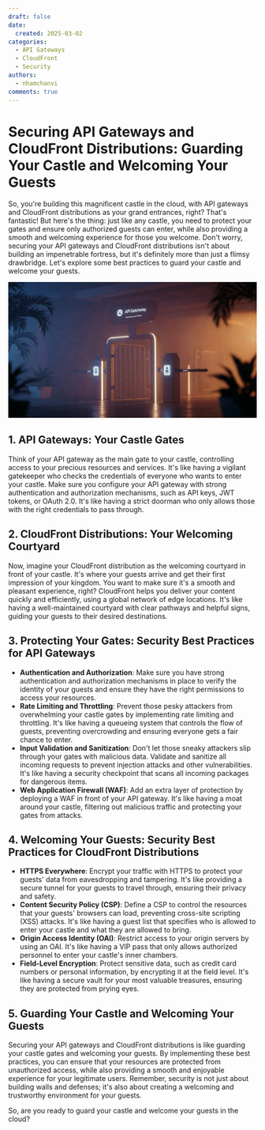 ```yaml
---
draft: false
date:
  created: 2025-03-02
categories:
  - API Gateways
  - CloudFront
  - Security
authors:
  - nhamchanvi
comments: true
---
```


# Securing API Gateways and CloudFront Distributions: Guarding Your Castle and Welcoming Your Guests

So, you're building this magnificent castle in the cloud, with API gateways and CloudFront distributions as your grand entrances, right? That's fantastic! But here's the thing: just like any castle, you need to protect your gates and ensure only authorized guests can enter, while also providing a smooth and welcoming experience for those you welcome. Don't worry, securing your API gateways and CloudFront distributions isn't about building an impenetrable fortress, but it's definitely more than just a flimsy drawbridge. Let's explore some best practices to guard your castle and welcome your guests.

[![Image]](./securing-api-gateways-and-cloudfront-distributions-guarding-your-castle-and-welcoming-your-guests.md)

[Image]: ../../assets/cloud-security-gate.jpg

<!-- more -->

## 1. API Gateways: Your Castle Gates

Think of your API gateway as the main gate to your castle, controlling access to your precious resources and services. It's like having a vigilant gatekeeper who checks the credentials of everyone who wants to enter your castle. Make sure you configure your API gateway with strong authentication and authorization mechanisms, such as API keys, JWT tokens, or OAuth 2.0. It's like having a strict doorman who only allows those with the right credentials to pass through.

## 2. CloudFront Distributions: Your Welcoming Courtyard

Now, imagine your CloudFront distribution as the welcoming courtyard in front of your castle. It's where your guests arrive and get their first impression of your kingdom. You want to make sure it's a smooth and pleasant experience, right? CloudFront helps you deliver your content quickly and efficiently, using a global network of edge locations. It's like having a well-maintained courtyard with clear pathways and helpful signs, guiding your guests to their desired destinations.

## 3. Protecting Your Gates: Security Best Practices for API Gateways

- **Authentication and Authorization**: Make sure you have strong authentication and authorization mechanisms in place to verify the identity of your guests and ensure they have the right permissions to access your resources.
- **Rate Limiting and Throttling**: Prevent those pesky attackers from overwhelming your castle gates by implementing rate limiting and throttling. It's like having a queueing system that controls the flow of guests, preventing overcrowding and ensuring everyone gets a fair chance to enter.
- **Input Validation and Sanitization**: Don't let those sneaky attackers slip through your gates with malicious data. Validate and sanitize all incoming requests to prevent injection attacks and other vulnerabilities. It's like having a security checkpoint that scans all incoming packages for dangerous items.
- **Web Application Firewall (WAF)**: Add an extra layer of protection by deploying a WAF in front of your API gateway. It's like having a moat around your castle, filtering out malicious traffic and protecting your gates from attacks.

## 4. Welcoming Your Guests: Security Best Practices for CloudFront Distributions

- **HTTPS Everywhere**: Encrypt your traffic with HTTPS to protect your guests' data from eavesdropping and tampering. It's like providing a secure tunnel for your guests to travel through, ensuring their privacy and safety.
- **Content Security Policy (CSP)**: Define a CSP to control the resources that your guests' browsers can load, preventing cross-site scripting (XSS) attacks. It's like having a guest list that specifies who is allowed to enter your castle and what they are allowed to bring.
- **Origin Access Identity (OAI)**: Restrict access to your origin servers by using an OAI. It's like having a VIP pass that only allows authorized personnel to enter your castle's inner chambers.
- **Field-Level Encryption**: Protect sensitive data, such as credit card numbers or personal information, by encrypting it at the field level. It's like having a secure vault for your most valuable treasures, ensuring they are protected from prying eyes.

## 5. Guarding Your Castle and Welcoming Your Guests

Securing your API gateways and CloudFront distributions is like guarding your castle gates and welcoming your guests. By implementing these best practices, you can ensure that your resources are protected from unauthorized access, while also providing a smooth and enjoyable experience for your legitimate users. Remember, security is not just about building walls and defenses; it's also about creating a welcoming and trustworthy environment for your guests.

So, are you ready to guard your castle and welcome your guests in the cloud?
